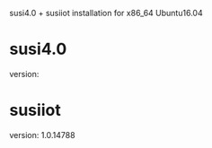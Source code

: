 susi4.0 + susiiot installation for x86_64 Ubuntu16.04


# susi4.0
 version: 

# susiiot
version: 1.0.14788

